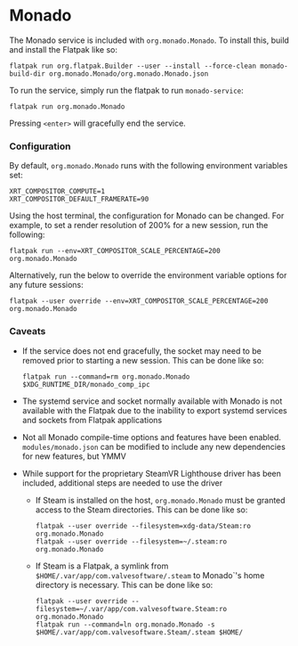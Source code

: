 # Monado

The Monado service is included with `org.monado.Monado`. To install this, build and install the Flatpak like so:

```
flatpak run org.flatpak.Builder --user --install --force-clean monado-build-dir org.monado.Monado/org.monado.Monado.json
```

To run the service, simply run the flatpak to run `monado-service`:

```
flatpak run org.monado.Monado
```

Pressing `<enter>` will gracefully end the service.

### Configuration

By default, `org.monado.Monado` runs with the following environment variables set:

```
XRT_COMPOSITOR_COMPUTE=1
XRT_COMPOSITOR_DEFAULT_FRAMERATE=90
```

Using the host terminal, the configuration for Monado can be changed. For example, to set a render resolution of 200% for a new session, run the following:

```
flatpak run --env=XRT_COMPOSITOR_SCALE_PERCENTAGE=200 org.monado.Monado
```

Alternatively, run the below to override the environment variable options for any future sessions:

```
flatpak --user override --env=XRT_COMPOSITOR_SCALE_PERCENTAGE=200 org.monado.Monado
```

### Caveats

- If the service does not end gracefully, the socket may need to be removed prior to starting a new session. This can be done like so:

    ```
    flatpak run --command=rm org.monado.Monado $XDG_RUNTIME_DIR/monado_comp_ipc
    ```

- The systemd service and socket normally available with Monado is not available with the Flatpak due to the inability to export systemd services and sockets from Flatpak applications

- Not all Monado compile-time options and features have been enabled. `modules/monado.json` can be modified to include any new dependencies for new features, but YMMV

- While support for the proprietary SteamVR Lighthouse driver has been included, additional steps are needed to use the driver

    - If Steam is installed on the host, `org.monado.Monado` must be granted access to the Steam directories. This can be done like so:

        ```
        flatpak --user override --filesystem=xdg-data/Steam:ro org.monado.Monado
        flatpak --user override --filesystem=~/.steam:ro org.monado.Monado
        ```

    - If Steam is a Flatpak, a symlink from `$HOME/.var/app/com.valvesoftware/.steam` to Monado`'s home directory is necessary. This can be done like so:
        
        ```
        flatpak --user override --filesystem=~/.var/app/com.valvesoftware.Steam:ro org.monado.Monado
        flatpak run --command=ln org.monado.Monado -s $HOME/.var/app/com.valvesoftware.Steam/.steam $HOME/